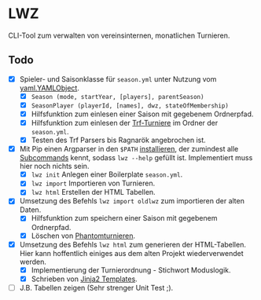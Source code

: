 # LWZ

CLI-Tool zum verwalten von vereinsinternen, monatlichen Turnieren.

## Todo

- [X] Spieler- und Saisonklasse für `season.yml` unter Nutzung vom [yaml.YAMLObject](https://pyyaml.org/wiki/PyYAMLDocumentation#constructors-representers-resolvers).
  - [X] `Season (mode, startYear, [players], parentSeason)`
  - [X] `SeasonPlayer (playerId, [names], dwz, stateOfMembership)`
  - [X] Hilfsfunktion zum einlesen einer Saison mit gegebenem Ordnerpfad.
  - [X] Hilfsfunktion zum einlesen der [Trf-Turniere](https://www.fide.com/FIDE/handbook/C04Annex2_TRF16.pdf) im Ordner der `season.yml`.
  - [X] Testen des Trf Parsers bis Ragnarök angebrochen ist.
  
- [X] Mit Pip einen Argparser in den `$PATH` [installieren](https://docs.python.org/3/distutils/setupscript.html#installing-scripts), der zumindest alle [Subcommands](https://docs.python.org/dev/library/argparse.html#sub-commands) kennt, sodass `lwz --help` gefüllt ist. Implementiert muss hier noch nichts sein.
  - [X] `lwz init` Anlegen einer Boilerplate `season.yml`.
  - [X] `lwz import` Importieren von Turnieren.
  - [X] `lwz html` Erstellen der HTML Tabellen.
  
- [X] Umsetzung des Befehls `lwz import oldlwz` zum importieren der alten Daten.
  - [X] Hilfsfunktion zum speichern einer Saison mit gegebenem Ordnerpfad.
  - [X] Löschen von [Phantomturnieren](https://github.com/Tobias-Thomas/LWZ/commit/9f1a0c9f2616bdd31b2d6c606a1e2656a0c03d13#commitcomment-36659959).
  
- [X] Umsetzung des Befehls `lwz html` zum generieren der HTML-Tabellen. Hier kann hoffentlich einiges aus dem alten Projekt wiederverwendet werden.
  - [X] Implementierung der Turnierordnung - Stichwort Moduslogik.
  - [X] Schrieben von [Jinja2 Templates](https://palletsprojects.com/p/jinja/).

- [ ] J.B. Tabellen zeigen (Sehr strenger Unit Test ;).
